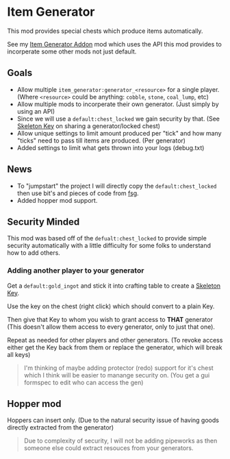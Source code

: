 # Item Generator

This mod provides special chests which produce items automatically.

See my [Item Generator Addon](#) mod which uses the API this mod provides to incorperate some other mods not just default.

## Goals

* Allow multiple `item_generator:generator_<resource>` for a single player. (Where `<resource>` could be anything: `cobble`, `stone`, `coal_lump`, etc)
* Allow multiple mods to incorperate their own generator. (Just simply by using an API)
* Since we will use a `default:chest_locked` we gain security by that. (See [Skeleton Key](https://wiki.minetest.net/Skeleton_Key) on sharing a generator/locked chest)
* Allow unique settings to limit amount produced per "tick" and how many "ticks" need to pass till items are produced. (Per generator)
* Added settings to limit what gets thrown into your logs (debug.txt)

## News

* To "jumpstart" the project I will directly copy the `default:chest_locked` then use bit's and pieces of code from [fsg](https://github.com/AiTechEye/fsg).
* Added hopper mod support.

## Security Minded

This mod was based off of the `defualt:chest_locked` to provide simple security automatically with a little difficulty for some folks to understand how to add others.

### Adding another player to your generator

Get a `default:gold_ingot` and stick it into crafting table to create a [Skeleton Key](https://wiki.minetest.net/Skeleton_Key).

Use the key on the chest (right click) which should convert to a plain Key.

Then give that Key to whom you wish to grant access to **THAT** generator (This doesn't allow them access to every generator, only to just that one).

Repeat as needed for other players and other generators. (To revoke access either get the Key back from them or replace the generator, which will break all keys)

> I'm thinking of maybe adding protector (redo) support for it's chest which I think will be easier to manange security on. (You get a gui formspec to edit who can access the gen)

## Hopper mod

Hoppers can insert only. (Due to the natural security issue of having goods directly extracted from the generator)

> Due to complexity of security, I will not be adding pipeworks as then someone else could extract resouces from your generators.